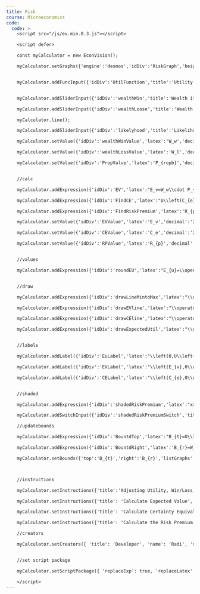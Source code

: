 ```yaml
---
title: Risk
course: Microeconomics
code:
  code: >
    <script src="/js/ev.min.0.3.js"></script>

    <script defer>

    const myCalculator = new EconVision();

    myCalculator.setGraphs({'engine':'desmos','idDiv':'RiskGraph','height':'650px','width':'100','left':'-10','right':'450','bottom':'-2','top':'25','copy':true,'expressions':false,'zoomFit':true,'showXAxis':true,'showYAxis':true,'xAxisLabel':'$','yAxisLabel':'Eu'});


    myCalculator.addFuncInput({'idDiv':'UtilFunction','title':'Utility Function','func':"U\\left(x\\right)",'latex':"\\ln(x)",'color':'#b152ff','listGraphs':[0]});


    myCalculator.addSliderInput({'idDiv':'wealthWin','title':'Wealth if Win','latex':'W_w','min':'W_l','max':'1000000','step':'1','defaultValue':'10000','listGraphs':[0]});

    myCalculator.addSliderInput({'idDiv':'wealthLoose','title':'Wealth if Lose','latex':'W_l','min':'0','max':'1000000','step':'1','defaultValue':'1400','listGraphs':[0]});

    myCalculator.line();

    myCalculator.addSliderInput({'idDiv':'likelyhood','title':'Likelihood of Winning','latex':'P_{ropb}','min':'0','max':'1','step':'0.01','defaultValue':'0.5','listGraphs':[0]});

    myCalculator.setValue({'idDiv':'wealthWinValue','latex':'W_w','decimal':'0','listGraphs':[0]});

    myCalculator.setValue({'idDiv':'wealthLossValue','latex':'W_l','decimal':'0','listGraphs':[0]});

    myCalculator.setValue({'idDiv':'PropValue','latex':'P_{ropb}','decimal':'2','listGraphs':[0]});


    //calc

    myCalculator.addExpression({'idDiv':'EV','latex':"E_v=W_w\\cdot P_{ropb}+W_l\\left(1-P_{ropb}\\right)",'listGraphs':[0]});

    myCalculator.addExpression({'idDiv':'FindCE','latex':"U\\left(C_{e}\\right)\\sim U\\left(W_{w}\\right)\\cdot P_{ropb}+\\left\\{W_{l}=0:0,U\\left(W_{l}\\right)\\right\\}\\cdot\\left(1-P_{ropb}\\right)",'listGraphs':[0]});

    myCalculator.addExpression({'idDiv':'FindRiskPremium','latex':'R_{p}=E_{v}-C_{e}','listGraphs':[0]});

    myCalculator.setValue({'idDiv':'EVValue','latex':'E_v','decimal':'2','listGraphs':[0]});

    myCalculator.setValue({'idDiv':'CEValue','latex':'C_e','decimal':'2','listGraphs':[0]});

    myCalculator.setValue({'idDiv':'RPValue','latex':'R_{p}','decimal':'2','listGraphs':[0]});


    //values

    myCalculator.addExpression({'idDiv':'roundEU','latex':"E_{u}=\\operatorname{round}\\left(U\\left(C_{e}\\right),2\\right)",'listGraphs':[0]});


    //draw

    myCalculator.addExpression({'idDiv':'drawLineMintoMax','latex':"\\operatorname{polygon}\\left(\\left[\\left(W_{l},\\left\\{W_{l}=0:0,U\\left(W_{l}\\right)\\right\\}\\right),\\left(W_{w},U\\left(W_{w}\\right)\\right)\\right]\\right)",'color':'#2c30b5','listGraphs':[0]});

    myCalculator.addExpression({'idDiv':'drawEVline','latex':"\\operatorname{polygon}\\left(\\left[\\left(E_{v},0\\right),\\left(E_{v},U\\left(C_{e}\\right)\\right)\\right]\\right)",'color':'#4ec692','lineStyle':Desmos.Styles.DASHED,'lineWidth':'0.8','listGraphs':[0]});

    myCalculator.addExpression({'idDiv':'drawCEline','latex':"\\operatorname{polygon}\\left(\\left[\\left(C_{e},0\\right),\\left(C_{e},U\\left(C_{e}\\right)\\right)\\right]\\right)",'color':'#4ec692','lineStyle':Desmos.Styles.DASHED,'lineWidth':'0.8','listGraphs':[0]});

    myCalculator.addExpression({'idDiv':'drawExpectedUtil','latex':"\\operatorname{polygon}\\left(\\left[\\left(0,U\\left(C_{e}\\right)\\right),\\left(E_{v},U\\left(C_{e}\\right)\\right)\\right]\\right)",'color':'#6581f1','lineStyle':Desmos.Styles.DOTTED,'lineWidth':'0.8','listGraphs':[0]});


    //labels

    myCalculator.addLabel({'idDiv':'EuLabel','latex':"\\left(0,U\\left(C_{e}\\right)\\right)",'label':'`Eu`=${E_{u}}','color':'#686dfd','showLabel':true,'listGraphs':[0]});

    myCalculator.addLabel({'idDiv':'EVLabel','latex':"\\left(E_{v},0\\right)",'label':'`EV`=$${E_{v}}','color':'#35c08b','pointSize':'0','showLabel':true,'listGraphs':[0]});

    myCalculator.addLabel({'idDiv':'CELabel','latex':"\\left(C_{e},0\\right)",'label':'`CE`=$${C_{e}}','color':'#35c08b','pointSize':'0','showLabel':true,'listGraphs':[0]});


    //shaded

    myCalculator.addExpression({'idDiv':'shadedRiskPremium','latex':"x>0\\left\\{C_{e}<x<E_{v}\\right\\}\\left\\{0<y<U\\left(x\\right)\\right\\}",'color':'#e9727e','listGraphs':[0]});

    myCalculator.addSwitchInput({'idDiv':'shadedRiskPremiumSwitch','title':'Show Risk Premium','hideToggle':true,'idDivs':["shadedRiskPremium"],'listGraphs':[0]});

    //updatebounds

    myCalculator.addExpression({'idDiv':'BountdTop','latex':"B_{t}=U\\left(W_{w}\\right)",'listGraphs':[0]});

    myCalculator.addExpression({'idDiv':'BountdRight','latex':'B_{r}=W_{w}','listGraphs':[0]});

    myCalculator.setBounds({'top':'B_{t}','right':'B_{r}','listGraphs':[0]});



    //instructions

    myCalculator.setInstructions({'title':'Adjusting Utility, Win/Loss, and Likelihood','content':"Insert the utility function. The current function is \\exp{UtilFunction}. Now, set the win/loss scenarios:<br> Wealth if win: $\\exp{wealthWinValue}<br> Wealth if lose: $\\exp{wealthLossValue}<br> Please move the slider for the likelihood ratio to win. If the value is 1, it means there is a 100% chance to win, and if it is 0, there is a 100% chance to lose."});

    myCalculator.setInstructions({'title': 'Calculate Expected Value', 'content': "The formula to calculate the expected value is as follows:<br>%% EV = E[X] = \\sum_{i=1}^n p_i x_i %%<br>In this graph, we find it as follows: <br>%% EV = W_w \\cdot P + W_l \\cdot (1 - P) %%<br>%% W_w %% denotes wealth if win.<br>%% W_l %% denotes wealth if lose.<br>%% P %% denotes the probability if win.<br>%% EV = %% \\exp{wealthWinValue} %% \\cdot %% \\exp{PropValue} %% + %% \\exp{wealthLossValue} %% \\cdot (1 - %% \\exp{PropValue} %%) = %% $\\exp{EVValue}"});

    myCalculator.setInstructions({'title': 'Calculate Certainty Equivalent', 'content': "To calculate the certainty equivalent (CE) for this example, start with this formula: <br>%%U(CE)=U(W_w) \\cdot P + U(W_l) \\cdot (1-P)%%<br>%%U(x)%% denotes the utility function.<br>%%W_w%% denotes wealth if win.<br>%%W_l%% denotes wealth if lose.<br>%%P%% denotes the probability if win.<br>%%U(CE)=U(%%\\exp{wealthWinValue}%%)\\cdot%%\\exp{PropValue}%% + U(%%\\exp{wealthLossValue}%%)\\cdot (1-%%\\exp{PropValue}%%)%%<br>%%CE=%% $\\exp{CEValue}"});

    myCalculator.setInstructions({'title': 'Calculate the Risk Premium', 'content': "To calculate the risk premium (RP) for this example, start with this formula: <br>%%RP=EV-CE%%<br> In the graph, the risk premium is represented by the red shaded area. <br> To calculate the risk premium: <br>%%RP=%%\\exp{EVValue}%% - %%\\exp{CEValue}%% = %% $\\exp{RPValue}"});

    //creators

    myCalculator.setCreators({ 'title': 'Developer', 'name': 'Radi', 'school': "GS’23" });


    //set script package

    myCalculator.setScriptPackage({ 'replaceExp': true, 'replaceLatex': true, 'replaceTip': true, 'replaceTheory': true, 'refresh': true });

    </script>
---
```

